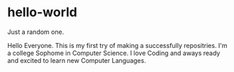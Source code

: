 # hello-world
Just a random one.


Hello Everyone.
This is my first try of making a successfully repositries.
I'm a college Sophome in Computer Science.
I love Coding and aways ready and excited to learn new Computer Languages.

